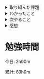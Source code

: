 <details>

<summary>取り組んだ課題</summary>

- [Suica版自動販売機問題](https://github.com/happiness-chain/practice/blob/main/08_ruby/003_%E8%87%AA%E8%B2%A9%E6%A9%9F%E5%95%8F%E9%A1%8C.md)の修正

- [ポケモンで学ぶ！クラスとオブジェクト指向](https://zenn.dev/m_coder/books/oop-learning-with-pokemon)の課題の提出

</details>

<details>

<summary>わかったこと</summary>

- if文がネストする時は早期returnを使用する

- `attr_accessor` でなく `attr_reader` の方が好ましい

- 同じ処理の共通化

</details>

<details>

<summary>次やること</summary>

- [課題:RESTについて理解する](https://github.com/happiness-chain/practice/blob/main/database/design.md)のインプット教材

</details>

<details>

<summary>感想</summary>

課題に取り組む前は `attr_accessor` と `attr_reader` の違いを意識していなかったと感じた。これからは早期リターンを使用していきたいと思う。

</details>

# 勉強時間
今日: 2h00m

累計: 69h0m
